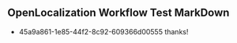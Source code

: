## OpenLocalization Workflow Test MarkDown
* 45a9a861-1e85-44f2-8c92-609366d00555 thanks!

<!--HONumber=Aug16_HO1-->


